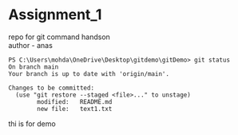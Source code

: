 # Assignment_1
repo for git command handson
<br>
author - anas

```
PS C:\Users\mohda\OneDrive\Desktop\gitdemo\gitDemo> git status 
On branch main
Your branch is up to date with 'origin/main'.

Changes to be committed:
  (use "git restore --staged <file>..." to unstage)
        modified:   README.md
        new file:   text1.txt

```

thi is for demo
